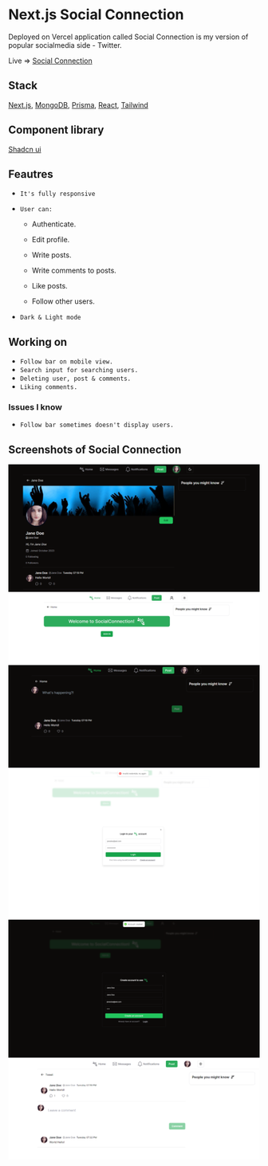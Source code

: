 # Next.js Social Connection

Deployed on Vercel application called Social Connection is my version of popular socialmedia side - Twitter.

Live => [Social Connection](https://social-connection.vercel.app)

## Stack

[Next.js](https://nextjs.org/),
[MongoDB](https://www.mongodb.com),
[Prisma](https://www.prisma.io),
[React](https://react.dev),
[Tailwind](https://tailwindcss.com)

## Component library

[Shadcn ui](https://ui.shadcn.com)

## Feautres

- ```It's fully responsive```

- `User can:`

    - Authenticate.
      
    - Edit profile.
    - Write posts.
    - Write comments to posts.
    - Like posts.
    - Follow other users.

- `Dark & Light mode`

## Working on

- `Follow bar on mobile view.`
- `Search input for searching users.`
- `Deleting user, post & comments.`
- `Liking comments.`

### Issues I know

- `Follow bar sometimes doesn't display users.`

## Screenshots of Social Connection

![Profile view - Dark](/ss/5.png)
![Home Page before authentication - Light](/ss/2.png)
![Home Page after authentication - Dark](/ss/1.png)
![Login modal - Light](/ss/3.png)
![Register modal successfull - Dark](/ss/4.png)
![Post side - Light](/ss/6.png)
